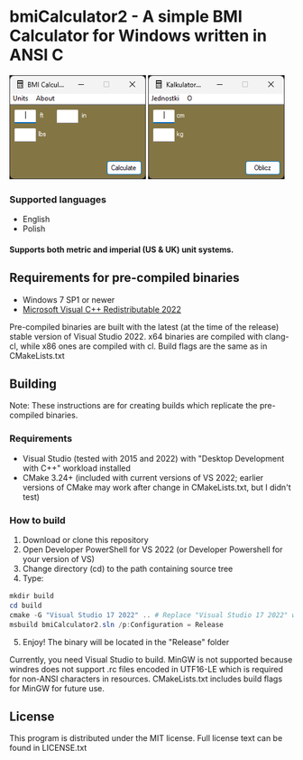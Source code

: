 # bmiCalculator2 - A simple BMI Calculator for Windows written in ANSI C

![Screenshot English](screenshot_en.png)
![Screenshot Polish](screenshot_pl.png)

### Supported languages

* English
* Polish

#### Supports both metric and imperial (US & UK) unit systems.

## Requirements for pre-compiled binaries

* Windows 7 SP1 or newer
* [Microsoft Visual C++ Redistributable 2022](https://learn.microsoft.com/en-US/cpp/windows/latest-supported-vc-redist)

Pre-compiled binaries are built with the latest (at the time of the release) stable version of Visual Studio 2022.
x64 binaries are compiled with clang-cl, while x86 ones are compiled with cl.
Build flags are the same as in CMakeLists.txt

## Building

Note: These instructions are for creating builds which replicate the pre-compiled binaries.

### Requirements

* Visual Studio (tested with 2015 and 2022) with "Desktop Development with C++" workload installed
* CMake 3.24+ (included with current versions of VS 2022; earlier versions of CMake may work after change in
  CMakeLists.txt, but
  I didn't test)

### How to build

1. Download or clone this repository
2. Open Developer PowerShell for VS 2022 (or Developer Powershell for your version of VS)
3. Change directory (cd) to the path containing source tree
4. Type:

```powershell
mkdir build
cd build
cmake -G "Visual Studio 17 2022" .. # Replace "Visual Studio 17 2022" with your VS version if needed
msbuild bmiCalculator2.sln /p:Configuration = Release
```

5. Enjoy! The binary will be located in the "Release" folder

Currently, you need Visual Studio to build.
MinGW is not supported because windres does not support .rc files encoded in UTF16-LE which is required for non-ANSI
characters in resources.
CMakeLists.txt includes build flags for MinGW for future use.

## License

This program is distributed under the MIT license.
Full license text can be found in LICENSE.txt
